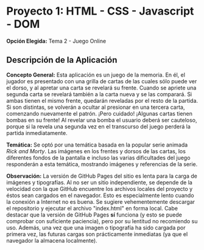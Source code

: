 # Proyecto 1:  HTML - CSS - Javascript - DOM

**Opción Elegida:** Tema 2 - Juego Online

## **Descripción de la Aplicación**

**Concepto General:**
Esta aplicación es un juego de la memoria. En él, el jugador es presentado con una grilla de cartas de las cuales sólo puede ver el dorso, y al apretar una carta se revelará su frente. Cuando se apriete una segunda carta se revelará también a la carta nueva y se las comparará. Si ambas tienen el mismo frente, quedarán reveladas por el resto de la partida. Si son distintas, se volverán a ocultar al presionar en una tercera carta, comenzando nuevamente el patrón.
¡Pero cuidado! ¡Algunas cartas tienen bombas en su frente! Al revelar una bomba el usuario deberá ser cauteloso, porque si la revela una segunda vez en el transcurso del juego perderá la partida inmediatamente.

**Temática:**
Se optó por una temática basada en la popular serie animada *Rick and Morty*. Las imágenes en los frentes y dorsos de las cartas, los diferentes fondos de la pantalla e incluso las varias dificultades del juego responderán a esta temática, mostrando imágenes y referencias de la serie.

**Observación:**
La versión de GitHub Pages del sitio es lenta para la carga de imágenes y tipografías. Al no ser un sitio independiente, se depende de la velocidad con la que GitHub encuentre los archivos locales del proyecto y éstos sean cargados en el navegador. Esto es especialmente lento cuando la conexión a Internet no es buena. Se sugiere vehementemente descargar el repositorio y ejecutar el archivo "index.html" en forma local.
Cabe destacar que la versión de GitHub Pages **sí** funciona (y esto se puede comprobar con suficiente paciencia), pero por su lentitud no recomiendo su uso. Además, una vez que una imagen o tipografía ha sido cargada por primera vez, las futuras cargas son prácticamente inmediatas (ya que el navegador la almacena localmente).
